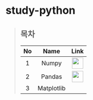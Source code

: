 # study-python
> ## 목차
> 
> |No|Name|Link|
> |:--:|:--:|:--:|
> |1|Numpy|<a href="https://github.com/HY0SANG/study-python/tree/main/study-python-numpy"><image src="https://user-images.githubusercontent.com/110414297/184122716-9ae96c79-1c38-4447-b0da-34210eb0af9e.PNG" width="30px"></a>|
> |2|Pandas|<a href="https://github.com/HY0SANG/study-python/tree/main/study-python-pandas-basic"><image src="https://user-images.githubusercontent.com/110414297/186557699-2d19fa77-4c47-4556-8ec7-1c65ab561467.png" width="30px"></a>|
> |3|Matplotlib||
